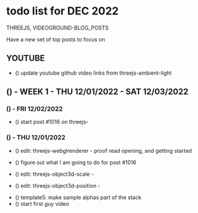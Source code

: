 # todo list for DEC 2022

THREEJS, VIDEOGROUND-BLOG_POSTS

Have a new set of top posts to focus on

## YOUTUBE
* () update youtube github video links from threejs-ambient-light


<!-------- ----------
-- WEEK 1
---------- --------->
## () - WEEK 1 - THU 12/01/2022 - SAT 12/03/2022

### () - FRI 12/02/2022
* () start post #1016 on threejs-

### () - THU 12/01/2022
<!-- edit/new -->
* () edit: threejs-webglrenderer - proof read opening, and getting started


* () figure out what I am going to do for post #1016

* () edit: threejs-object3d-scale - 
* () edit: threejs-object3d-position - 

<!-- videoground-blog-posts -->
<!-- Beta World -->
* () template5: make sample alphas part of the stack
* () start first guy video
